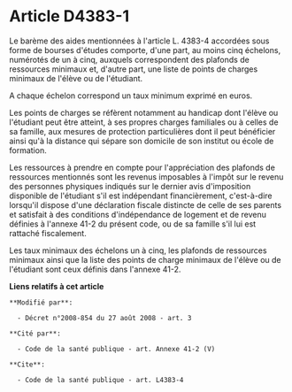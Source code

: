 # Article D4383-1

Le barème des aides mentionnées à l'article L. 4383-4 accordées sous forme de bourses d'études comporte, d'une part, au moins
cinq échelons, numérotés de un à cinq, auxquels correspondent des plafonds de ressources minimaux et, d'autre part, une liste
de points de charges minimaux de l'élève ou de l'étudiant.

A chaque échelon correspond un taux minimum exprimé en euros. 

Les points de charges se réfèrent notamment au handicap dont l'élève ou l'étudiant peut être atteint, à ses propres charges
familiales ou à celles de sa famille, aux mesures de protection particulières dont il peut bénéficier ainsi qu'à la distance
qui sépare son domicile de son institut ou école de formation. 

Les ressources à prendre en compte pour l'appréciation des plafonds de ressources mentionnés sont les revenus imposables à
l'impôt sur le revenu des personnes physiques indiqués sur le dernier avis d'imposition disponible de l'étudiant s'il est
indépendant financièrement, c'est-à-dire lorsqu'il dispose d'une déclaration fiscale distincte de celle de ses parents et
satisfait à des conditions d'indépendance de logement et de revenu définies à l'annexe 41-2 du présent code, ou de sa famille
s'il lui est rattaché fiscalement. 

Les taux minimaux des échelons un à cinq, les plafonds de ressources minimaux ainsi que la liste des points de charge
minimaux de l'élève ou de l'étudiant sont ceux définis dans l'annexe 41-2.

**Liens relatifs à cet article**

	**Modifié par**:

	  - Décret n°2008-854 du 27 août 2008 - art. 3

	**Cité par**:

	  - Code de la santé publique - art. Annexe 41-2 (V)

	**Cite**:

	  - Code de la santé publique - art. L4383-4
